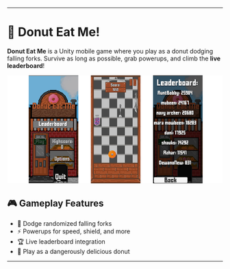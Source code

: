
---

# 🍩 Donut Eat Me!

**Donut Eat Me** is a Unity mobile game where you play as a donut dodging falling forks. Survive as long as possible, grab powerups, and climb the **live leaderboard**!

<p align="center">
  <img src="./screenshot.png" alt="Donut Eat Me Gameplay" width="700"/>
</p>

## 🎮 Gameplay Features

* 🍴 Dodge randomized falling forks
* ⚡ Powerups for speed, shield, and more
* 🏆 Live leaderboard integration
* 🍩 Play as a dangerously delicious donut

---
